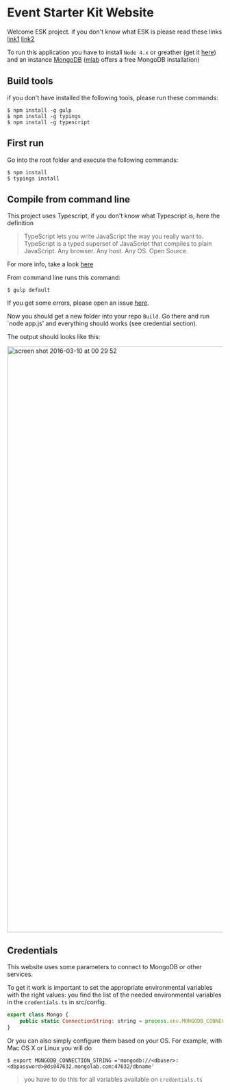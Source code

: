 # Event Starter Kit Website

Welcome ESK project. if you don't know what ESK is please read these links [link1](https://github.com/Event-Starter-Kit/docs) [link2](http://tostring.it/2014/09/02/introducing-event-starter-kit/) 

To run this application you have to install `Node 4.x` or greather (get it [here](https://nodejs.org/en/)) and an instance  [MongoDB](https://www.mongodb.org/) ([mlab](https://mlab.com/) offers a free MongoDB installation)

## Build tools
if you don't have installed the following tools, please run these commands:

    $ npm install -g gulp
    $ npm install -g typings
    $ npm install -g typescript
    
## First run
Go into the root folder and execute the following commands:

    $ npm install
    $ typings install
   
## Compile from command line
This project uses Typescript, if you don't know what Typescript is, here the definition

>TypeScript lets you write JavaScript the way you really want to.
TypeScript is a typed superset of JavaScript that compiles to plain JavaScript.
Any browser. Any host. Any OS. Open Source.

For more info, take a look [here](http://www.typescriptlang.org/)

From command line runs this command:

    $ gulp default

If you get some errors, please open an issue [here](https://github.com/Event-Starter-Kit/website/issues).

Now you should get a new folder into your repo `Build`. Go there and run `node app.js' and everything should works (see credential section).

The output should looks like this:

<img width="1366" alt="screen shot 2016-03-10 at 00 29 52" src="https://cloud.githubusercontent.com/assets/758620/13654247/40bc2ef0-e657-11e5-8d80-4e5903b44363.png">

## Credentials ##
This website uses some parameters to connect to MongoDB or other services.

To get it work is important to set the appropriate environmental variables with the right values: you find the list of the needed environmental variables in the ```credentials.ts``` in src/config.


```js
export class Mongo {
    public static ConnectionString: string = process.env.MONGODB_CONNECTION_STRING || "mongodb://<dbuser>:<dbpassword>@ds047632.mongolab.com:47632/dbname";
}
```

Or you can also simply configure them based on your OS. For example, with Mac OS X or Linux you will do

```
$ export MONGODB_CONNECTION_STRING ='mongodb://<dbuser>:<dbpassword>@ds047632.mongolab.com:47632/dbname'
```

>you have to do this for all variables available on ```credentials.ts```

